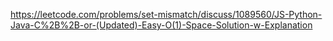 https://leetcode.com/problems/set-mismatch/discuss/1089560/JS-Python-Java-C%2B%2B-or-(Updated)-Easy-O(1)-Space-Solution-w-Explanation
​